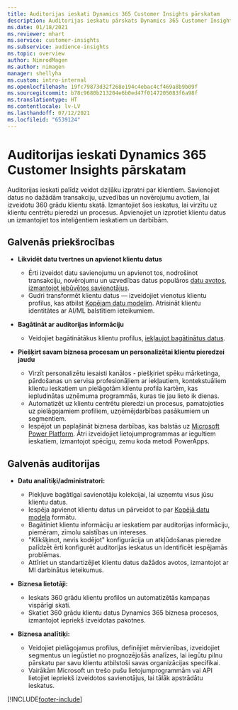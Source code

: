```yaml
---
title: Auditorijas ieskati Dynamics 365 Customer Insights pārskatam
description: Auditorijas ieskatu pārskats Dynamics 365 Customer Insights.
ms.date: 01/18/2021
ms.reviewer: mhart
ms.service: customer-insights
ms.subservice: audience-insights
ms.topic: overview
author: NimrodMagen
ms.author: nimagen
manager: shellyha
ms.custom: intro-internal
ms.openlocfilehash: 19fc79873d32f268e194c4ebac4cf469a8b9b09f
ms.sourcegitcommit: b78c9680b213204e6b0ed47f0147205083f6a98f
ms.translationtype: HT
ms.contentlocale: lv-LV
ms.lasthandoff: 07/12/2021
ms.locfileid: "6539124"
---
```

# <a name="audience-insights-for-dynamics-365-customer-insights-overview"></a>Auditorijas ieskati Dynamics 365 Customer Insights pārskatam

Auditorijas ieskati palīdz veidot dziļāku izpratni par klientiem. Savienojiet datus no dažādām transakciju, uzvedības un novērojumu avotiem, lai izveidotu 360 grādu klientu skatā. Izmantojiet šos ieskatus, lai virzītu uz klientu centrētu pieredzi un procesus. Apvienojiet un izprotiet klientu datus un izmantojiet tos inteliģentiem ieskatiem un darbībām.

## <a name="main-benefits"></a>Galvenās priekšrocības 

- **Likvidēt datu tvertnes un apvienot klientu datus**

  - Ērti izveidot datu savienojumu un apvienot tos, nodrošinot transakciju, novērojumu un uzvedības datus populāros [datu avotos, izmantojot iebūvētos savienotājus](data-sources.md).
  - Gudri transformēt klientu datus — izveidojiet vienotus klientu profilus, kas atbilst [Kopējam datu modelim](/common-data-model/). Atrisināt klientu identitātes ar AI/ML balstītiem ieteikumiem.

- **Bagātināt ar auditorijas informāciju**

  - Veidojiet bagātinātākus klientu profilus, [iekļaujot bagātinātus datus](enrichment-hub.md).  

- **Piešķirt savam biznesa procesam un personalizētai klientu pieredzei jaudu**

  - Virzīt personalizētu iesaisti kanālos - piešķiriet spēku mārketinga, pārdošanas un servisa profesionāļiem ar iekļautiem, kontekstuāliem klientu ieskatiem un pielāgotām klientu profila kartēm, kas iepludinātas uzņēmuma programmās, kuras tie jau lieto ik dienas.
  - Automatizēt uz klientu centrētu pieredzi un procesus, pamatojoties uz pielāgojamiem profiliem, uzņēmējdarbības pasākumiem un segmentiem.
  - Iespējot un paplašināt biznesa darbības, kas balstās uz [Microsoft Power Platform](https://powerplatform.microsoft.com/). Ātri izveidojiet lietojumprogrammas ar iegultiem ieskatiem, izmantojot spēcīgu, zemu koda metodi PowerApps.  

## <a name="key-audiences"></a>Galvenās auditorijas

- **Datu analītiķi/administratori:**

  - Piekļuve bagātīgai savienotāju kolekcijai, lai uzņemtu visus jūsu klientu datus.
  - Iespēja apvienot klientu datus un pārveidot to par [Kopējā datu modeļa](/common-data-model/) formātu.
  - Bagātiniet klientu informāciju ar ieskatiem par auditorijas informāciju, piemēram, zīmolu saistības un intereses.
  - "Klikšķinot, nevis kodējot" konfigurācija un atkļūdošanas pieredze palīdzēt ērti konfigurēt auditorijas ieskatus un identificēt iespējamās problēmas.
  - Attīriet un standartizējiet klientu datus dažādos avotos, izmantojot ar MI darbinātus ieteikumus.  

- **Biznesa lietotāji:**

  - Ieskats 360 grādu klientu profilos un automatizētās kampaņas vispārīgi skati.
  - Skatiet 360 grādu klientu datus Dynamics 365 biznesa procesos, izmantojot iepriekš izveidotas pakotnes.

- **Biznesa analītiķi:**

  - Veidojiet pielāgojamus profilus, definējiet mērvienības, izveidojiet segmentus un iegūstiet no prognozējošās analīzes, lai iegūtu pilnu pārskatu par savu klientu atbilstoši savas organizācijas specifikai.  
  - Vairākām Microsoft un trešo pušu lietojumprogrammām vai API lietojiet iepriekš izveidotos savienotājus, lai tālāk apstrādātu ieskatus.


[!INCLUDE[footer-include](../includes/footer-banner.md)]